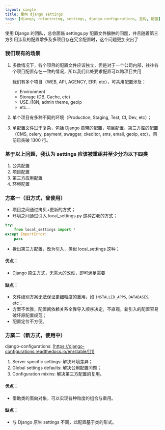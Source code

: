 ```yaml
---
layout: single
title: 重构 django settings
tags: [django, refactoring, settings, django-configurations, 重构, 配置]
---
```

使用 Django 的团队，总会面临 settings.py 配置文件臃肿的问题，并且随着第三方引用涉及的配置增多及多项目存在冗余配置时，这个问题更加突出了

### 我们现有的场景

1. 多数情况下，各个项目的配置文件应该独立，但是对于一个公司内部，往往各个项目配置存在一致的情况，所以我们此处要求配置可以跨项目共用

	我们有多个项目（WEB, API, AGENCY, ERP, etc），可共用配置涉及：

	* Environment 
	* Storage (DB, Cache, etc)
	* USE\_I18N, admin theme, geoip
	* etc…

2. 单个项目有多种不同的环境（Production, Staging, Test, CI, Dev, etc）；
3. 单配置文件过于复杂，包括 Django 自带的配置，项目配置，第三方库的配置（CMS, celery, payment, swagger, ckeditor, sms, email, geoip, etc），目前已突破 1300 行。

### 基于以上问题，我认为 settings 应该被重组并至少分为以下四类

1. 公共配置
2. 项目配置
3. 第三方应用配置
4. 环境配置

### 方案一（旧方式，曾使用）

* 项目之间通过拷贝+更新的方式；
* 环境之间通过引入 local\_settings.py 这种古老的方式；

```python
try:
    from local_settings import *
except ImportError:
    pass
```

* 拆出第三方配置，改为引入，类似 local\_settings 这种；

#### 优点：
* Django 原生方式，无需大的改动，即可满足需要

#### 缺点：
* 文件级别方案无法保证更细粒度的重用，如 `INSTALLED_APPS`, `DATABASES`, etc；
* 方案不优雅，配置间依赖关系全靠导入顺序决定，不直观，新引入的配置容易破坏原配置规范；
* 配置定位不方便。

### 方案二（新方式，使用中）

django-configurations: [https://django-configurations.readthedocs.io/en/stable/][1]

1. Server specific settings: 解决环境差异；
2. Global settings defaults: 解决公用配置问题；
3. Configuration mixins: 解决第三方配置的复用。

#### 优点：
* 借助类的面向对象，可以实现各种粒度的组合与重用。

#### 缺点：
* 与 Django 原生 settings 不同，此配置基于类的形式。

[1]:	https://django-configurations.readthedocs.io/en/stable/